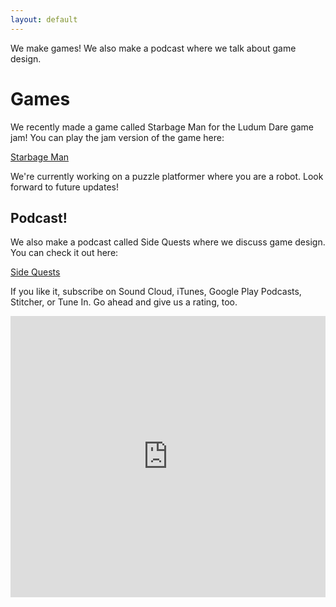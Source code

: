 ```yaml
---
layout: default
---
```


We make games!  We also make a podcast where we talk about game design.

# [](#header-1)Games
We recently made a game called Starbage Man for the Ludum Dare game jam!  You can play the jam version of the game here:

[Starbage Man](http://www.partsandcrafts.org/starbageman/)

We're currently working on a puzzle platformer where you are a robot.  Look forward to future updates!

## [](#header-2)Podcast!

We also make a podcast called Side Quests where we discuss game design.  You can check it out here:

[Side Quests](http://sidequestspodcast.com/)

If you like it, subscribe on Sound Cloud, iTunes, Google Play Podcasts, Stitcher, or Tune In.  Go ahead and give us a rating, too.

<iframe width="100%" height="450" scrolling="no" frameborder="no" allow="autoplay" src="https://w.soundcloud.com/player/?url=https%3A//api.soundcloud.com/playlists/430634813&amp;color=%23ff5500&amp;auto_play=false&amp;hide_related=false&amp;show_comments=true&amp;show_user=true&amp;show_reposts=false&amp;show_teaser=true"></iframe>

